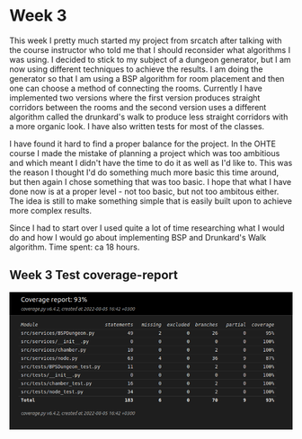 # Week 3

This week I pretty much started my project from srcatch after talking with the course instructor who told me that I should reconsider what algorithms I was using. I decided to stick to my subject of a dungeon generator, but I am now using different techniques to achieve the results. I am doing the generator so that I am using a BSP algorithm for room placement and then one can choose a method of connecting the rooms. Currently I have implemented two versions where the first version produces straight corridors between the rooms and the second version uses a different algorithm called the drunkard's walk to produce less straight corridors with a more organic look. I have also written tests for most of the classes.

I have found it hard to find a proper balance for the project. In the OHTE course I made the mistake of planning a project which was too ambitious and which meant I didn't have the time to do it as well as I'd like to. This was the reason I thought I'd do something much more basic this time around, but then again I chose something that was too basic. I hope that what I have done now is at a proper level - not too basic, but not too ambitous either. The idea is still to make something simple that is easily built upon to achieve more complex results.  

Since I had to start over I used quite a lot of time researching what I would do and how I would go about implementing BSP and Drunkard's Walk algorithm. Time spent: ca 18 hours.

## Week 3 Test coverage-report
![](./pictures/test_coverage_week3.png) 
